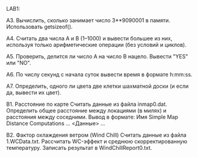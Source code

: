 LAB1:

A3. Вычислить, сколько занимает число 3**9090001 в памяти. Использовать getsizeof().

A4. Считать два числа A и B (1–1000) и вывести большее из них, используя только арифметические операции (без условий и циклов).

A5. Проверить, делится ли число A на число B нацело. Вывести "YES" или "NO".

A6. По числу секунд с начала суток вывести время в формате h:mm:ss.

A7. Определить, одного ли цвета две клетки шахматной доски (и если да, вывести их цвет).

B1. Расстояние по карте Считать данные из файла inmap0.dat. Определить общее расстояние между локациями (в милях) и расстояния между соседними. Вывод в формате: Имя Simple Map Distance Computations ... <Данные> ...

B2. Фактор охлаждения ветром (Wind Chill) Считать данные из файла 1.WCData.txt. Рассчитать WC-эффект и среднюю скорректированную температуру. Записать результат в WindChillReport0.txt.
